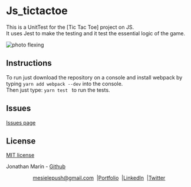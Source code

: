 # Js_tictactoe
 This is a UnitTest for the [Tic Tac Toe] project on JS.  
 It uses Jest to make the testing and it test the essential logic of the game.  

 ![photo flexing](https://i.imgur.com/Zgomkog.png)  

## Instructions

To run just download the repository on a console and install webpack by typing ```yarn add webpack --dev``` into the console.  
Then just type: ```yarn test ``` to run the tests.

## Issues
[Issues page](https://github.com/mesielepush/Js_tictactoe/issues)  

## License
[MIT license](https://en.wikipedia.org/wiki/MIT_License)  

Jonathan Marín - [Github](https://github.com/mesielepush)


<p align="center" style="display: flex; justify-content: center; align-items: center;">
    <a target="_blank" href="https://mail.google.com/mail/?view=cm&fs=1&tf=1&to=mesielepush@gmail.com">
      mesielepush@gmail.com
    </a> &nbsp; |
    <a target="_blank" href="https://github.com/mesielepush?tab=repositories">
       Portfolio
    </a> &nbsp; |
    <a target="_blank" href="https://www.linkedin.com/in/jonathan-nava-mar%C3%ADn-94659318b/">
      LinkedIn
    </a> &nbsp; |
    <a target="_blank" href="">
      Twitter
    </a>
</p>
